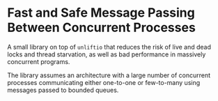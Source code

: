 # Fast and Safe Message Passing Between Concurrent Processes

A small library on top of `unliftio` that reduces the risk of 
live and dead locks and thread starvation, as well as 
bad performance in massively concurrent programs.

The library assumes an architecture with a large number 
of concurrent processes communicating either one-to-one or
few-to-many using messages passed to bounded queues.

